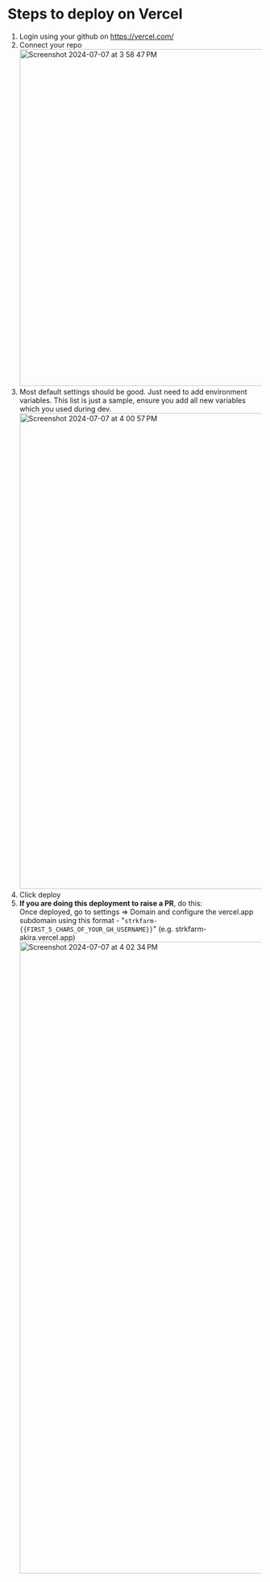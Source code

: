 # Steps to deploy on Vercel
1. Login using your github on https://vercel.com/
2. Connect your repo  
   <img width="669" alt="Screenshot 2024-07-07 at 3 58 47 PM" src="https://github.com/strkfarm/starkfarm-client/assets/156126180/f6d77b5f-fa91-4dbc-9479-3cdd36558d9a">
3. Most default settings should be good. Just need to add environment variables.
   This list is just a sample, ensure you add all new variables which you used during dev.
   <img width="945" alt="Screenshot 2024-07-07 at 4 00 57 PM" src="https://github.com/strkfarm/starkfarm-client/assets/156126180/395d7a8b-50db-4d90-80e1-c2d88caf6279">
4. Click deploy
5. **If you are doing this deployment to raise a PR**, do this:  
   Once deployed, go to settings => Domain and configure the vercel.app subdomain using this format - "`strkfarm-{{FIRST_5_CHARS_OF_YOUR_GH_USERNAME}}`" (e.g. strkfarm-akira.vercel.app)
   <img width="1255" alt="Screenshot 2024-07-07 at 4 02 34 PM" src="https://github.com/strkfarm/starkfarm-client/assets/156126180/817254bf-c1c1-47d6-97d2-441281226598">
